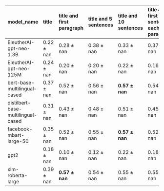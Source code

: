 | model_name                         | title          | title and first paragraph   | title and 5 sentences   | title and 10 sentences   | title and first sentence each paragraph   | raw text       |
|:-----------------------------------|:---------------|:----------------------------|:------------------------|:-------------------------|:------------------------------------------|:---------------|
| EleutherAI-gpt-neo-1.3B            | 0.22 $\pm$ nan | 0.28 $\pm$ nan              | 0.38 $\pm$ nan          | 0.33 $\pm$ nan           | 0.37 $\pm$ nan                            | 0              |
| EleutherAI-gpt-neo-125M            | 0.24 $\pm$ nan | 0.20 $\pm$ nan              | 0.20 $\pm$ nan          | 0.22 $\pm$ nan           | 0.16 $\pm$ nan                            | 0.20 $\pm$ nan |
| bert-base-multilingual-cased       | 0.37 $\pm$ nan | 0.52 $\pm$ nan              | 0.56 $\pm$ nan          | **0.57 $\pm$ nan**       | 0.54 $\pm$ nan                            | 0.48 $\pm$ nan |
| distilbert-base-multilingual-cased | 0.31 $\pm$ nan | 0.43 $\pm$ nan              | 0.48 $\pm$ nan          | 0.51 $\pm$ nan           | 0.45 $\pm$ nan                            | 0.45 $\pm$ nan |
| facebook-mbart-large-50            | 0.35 $\pm$ nan | 0.52 $\pm$ nan              | 0.55 $\pm$ nan          | **0.57 $\pm$ nan**       | 0.52 $\pm$ nan                            | 0.53 $\pm$ nan |
| gpt2                               | 0.18 $\pm$ nan | 0.10 $\pm$ nan              | 0.12 $\pm$ nan          | 0.22 $\pm$ nan           | 0.18 $\pm$ nan                            | 0.16 $\pm$ nan |
| xlm-roberta-large                  | 0.39 $\pm$ nan | **0.57 $\pm$ nan**          | 0.54 $\pm$ nan          | 0.55 $\pm$ nan           | 0.55 $\pm$ nan                            | 0.54 $\pm$ nan |